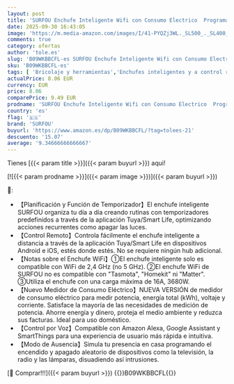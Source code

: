 ```yaml
---
layout: post
title: 'SURFOU Enchufe Inteligente Wifi con Consumo Electrico  Programador Enchufe Alexa  Tomada Inteligente con Temporizador  Control Remoto por APP & Voz  Compatible con Alexa  Google Home y SmartThings'
date: 2025-09-30 16:43:05
image: 'https://m.media-amazon.com/images/I/41-PYQZj3WL._SL500_._SL400_.jpg'
comments: true
category: ofertas
author: 'tole.es'
slug: 'B09WKBBCFL-es SURFOU Enchufe Inteligente Wifi con Consumo Electrico...'
sku: 'B09WKBBCFL-es'
tags: [ 'Bricolaje y herramientas','Enchufes inteligentes y a control remoto','Enchufes y accesorios','Instalación eléctrica','alexa','enchufe','google','home','inteligente','surfou','wifi','🇪🇸', ]
actualPrice: 8.06 EUR
currency: EUR
price: 8.06
comparePrice: 9.49 EUR
prodname: 'SURFOU Enchufe Inteligente Wifi con Consumo Electrico  Programador Enchufe Alexa  Tomada Inteligente con Temporizador  Control Remoto por APP & Voz  Compatible con Alexa  Google Home y SmartThings'
country: 'es'
flag: '🇪🇸'
brand: 'SURFOU'
buyurl: 'https://www.amazon.es/dp/B09WKBBCFL/?tag=tolees-21'
descuento: '15.07'
average: '9.34666666666667'
---
```


Tienes [{{< param title >}}]({{< param buyurl >}}) aqui!

[![{{< param prodname >}}]({{< param image >}})]({{< param buyurl >}})

🔎:

- 【Planificación y Función de Temporizador】El enchufe inteligente SURFOU organiza tu día a día creando rutinas con temporizadores predefinidos a través de la aplicación Tuya/Smart Life, optimizando acciones recurrentes como apagar las luces.
- 【Control Remoto】Controla fácilmente el enchufe inteligente a distancia a través de la aplicación Tuya/Smart Life en dispositivos Android e iOS, estés donde estés. No se requiere ningún hub adicional.
- 【Notas sobre el Enchufe WiFi】①El enchufe inteligente solo es compatible con WiFi de 2,4 GHz (no 5 GHz). ②El enchufe WiFi de SURFOU no es compatible con "Tasmota", "Homekit" ni "Matter". ③Utiliza el enchufe con una carga máxima de 16A, 3680W.
- 【Nuevo Medidor de Consumo Eléctrico】NUEVA VERSIÓN de medidor de consumo eléctrico para medir potencia, energía total (kWh), voltaje y corriente. Satisface la mayoría de las necesidades de medición de potencia. Ahorre energía y dinero, proteja el medio ambiente y reduzca sus facturas. Ideal para uso doméstico.
- 【Control por Voz】Compatible con Amazon Alexa, Google Assistant y SmartThings para una experiencia de usuario más rápida e intuitiva.
- 【Modo de Ausencia】Simula tu presencia en casa programando el encendido y apagado aleatorio de dispositivos como la televisión, la radio y las lámparas, disuadiendo así intrusiones.

[🛒 Comprar!!!]({{< param buyurl >}})
{{<world>}}B09WKBBCFL{{</world>}}
